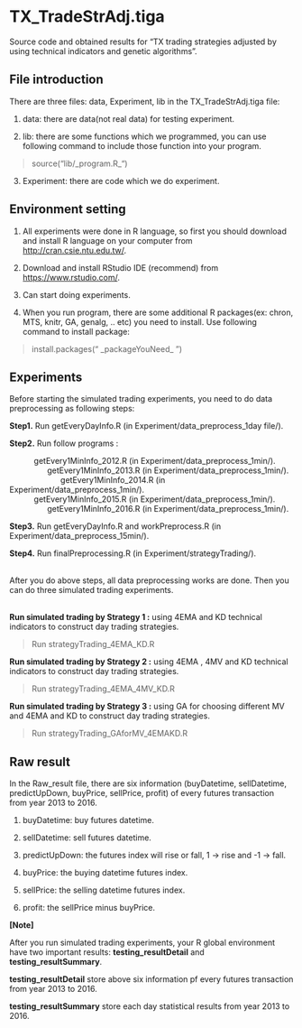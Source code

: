# TX_TradeStrAdj.tiga

Source code and obtained results for “TX trading strategies adjusted by using technical indicators and genetic algorithms”.


## File introduction

There are three files: data, Experiment, lib in the TX_TradeStrAdj.tiga file:

1. data: there are data(not real data) for testing experiment.

2. lib: there are some functions which we programmed, you can use following command to include those function into your program.
> source(“lib/\_program.R\_“) 

3. Experiment: there are code which we do experiment.

## Environment setting

1.	All experiments were done in R language, so first you should download and install R language on your computer from http://cran.csie.ntu.edu.tw/.  

2.	Download and install RStudio IDE (recommend) from https://www.rstudio.com/.  

3.	Can start doing experiments.  

4.	When you run program, there are some additional R packages(ex: chron, MTS, knitr, GA, genalg, .. etc) you need to install. Use following command to install package:
> install.packages(“ \_packageYouNeed\_ ”) 

## Experiments

Before starting the simulated trading experiments, you need to do data preprocessing as following steps: 
</br>

**Step1.** Run getEveryDayInfo.R (in Experiment/data_preprocess_1day file/).

**Step2.** Run follow programs :  

             getEvery1MinInfo_2012.R (in Experiment/data_preprocess_1min/).   
             
             getEvery1MinInfo_2013.R (in Experiment/data_preprocess_1min/).  
             
             getEvery1MinInfo_2014.R (in Experiment/data_preprocess_1min/).  
             
             getEvery1MinInfo_2015.R (in Experiment/data_preprocess_1min/).  
               
             getEvery1MinInfo_2016.R (in Experiment/data_preprocess_1min/).  
  
               
**Step3.** Run getEveryDayInfo.R and workPreprocess.R (in Experiment/data_preprocess_15min/).

**Step4.** Run finalPreprocessing.R (in Experiment/strategyTrading/).  
  
</br>After you do above steps, all data preprocessing works are done. Then you can do three simulated trading experiments. </br> 
  
**Run simulated trading by Strategy 1 :** using 4EMA and KD technical indicators to construct day trading strategies.
> Run strategyTrading_4EMA_KD.R

**Run simulated trading by Strategy 2 :** using 4EMA , 4MV and KD technical indicators to construct day trading strategies.
> Run strategyTrading_4EMA_4MV_KD.R

**Run simulated trading by Strategy 3 :** using GA for choosing different MV and 4EMA and KD to construct day trading strategies.
> Run strategyTrading_GAforMV_4EMAKD.R

## Raw result

In the Raw_result file, there are six information (buyDatetime, sellDatetime, predictUpDown, buyPrice, sellPrice, profit) of every futures transaction from year 2013 to 2016.  

1. buyDatetime: buy futures datetime.  

2. sellDatetime: sell futures datetime.  

3. predictUpDown: the futures index will rise or fall, 1 -> rise and -1 -> fall.  

4. buyPrice: the buying datetime futures index.  

5. sellPrice: the selling datetime futures index.  

6. profit: the sellPrice minus buyPrice.  

**[Note]**

After you run simulated trading experiments, your R global environment have two important results: **testing_resultDetail** and **testing_resultSummary**. 

**testing_resultDetail** store above six information pf every futures transaction from year 2013 to 2016.

 **testing_resultSummary** store each day statistical results from year 2013 to 2016.




